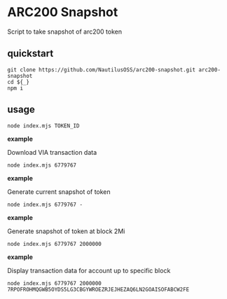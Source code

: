# ARC200 Snapshot
Script to take snapshot of arc200 token

## quickstart

```
git clone https://github.com/NautilusOSS/arc200-snapshot.git arc200-snapshot
cd ${_}
npm i
```

## usage

```
node index.mjs TOKEN_ID
```

**example**

Download VIA transaction data

```
node index.mjs 6779767 
```

**example**

Generate current snapshot of token

```
node index.mjs 6779767 -
```

**example**

Generate snapshot of token at block 2Mi

```
node index.mjs 6779767 2000000
```

**example**

Display transaction data for account up to specific block

```
node index.mjs 6779767 2000000 7RPOFROHMQGWB5OYDS5LG3CBGYWROEZRJEJHEZAQ6LN2GOAISOFABCW2FE
```
